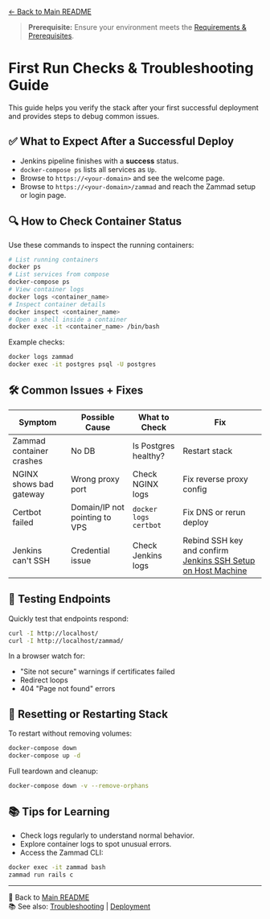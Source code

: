 [← Back to Main README](../README.md)

> **Prerequisite:** Ensure your environment meets the [Requirements & Prerequisites](../README.md#-requirements--prerequisites).

# First Run Checks & Troubleshooting Guide

This guide helps you verify the stack after your first successful deployment and provides steps to debug common issues.

## ✅ What to Expect After a Successful Deploy

- Jenkins pipeline finishes with a **success** status.
- `docker-compose ps` lists all services as `Up`.
- Browse to `https://<your-domain>` and see the welcome page.
- Browse to `https://<your-domain>/zammad` and reach the Zammad setup or login page.

## 🔍 How to Check Container Status

Use these commands to inspect the running containers:

```bash
# List running containers
docker ps
# List services from compose
docker-compose ps
# View container logs
docker logs <container_name>
# Inspect container details
docker inspect <container_name>
# Open a shell inside a container
docker exec -it <container_name> /bin/bash
```

Example checks:

```bash
docker logs zammad
docker exec -it postgres psql -U postgres
```

## 🛠️ Common Issues + Fixes

| Symptom | Possible Cause | What to Check | Fix |
|---------|----------------|---------------|-----|
| Zammad container crashes | No DB | Is Postgres healthy? | Restart stack |
| NGINX shows bad gateway | Wrong proxy port | Check NGINX logs | Fix reverse proxy config |
| Certbot failed | Domain/IP not pointing to VPS | `docker logs certbot` | Fix DNS or rerun deploy |
| Jenkins can't SSH | Credential issue | Check Jenkins logs | Rebind SSH key and confirm [Jenkins SSH Setup on Host Machine](first-run.md#-jenkins-ssh-setup-on-host-machine) |

## 🧪 Testing Endpoints

Quickly test that endpoints respond:

```bash
curl -I http://localhost/
curl -I http://localhost/zammad/
```

In a browser watch for:

- "Site not secure" warnings if certificates failed
- Redirect loops
- 404 "Page not found" errors

## 🧼 Resetting or Restarting Stack

To restart without removing volumes:

```bash
docker-compose down
docker-compose up -d
```

Full teardown and cleanup:

```bash
docker-compose down -v --remove-orphans
```

## 📚 Tips for Learning

- Check logs regularly to understand normal behavior.
- Explore container logs to spot unusual errors.
- Access the Zammad CLI:

```bash
docker exec -it zammad bash
zammad run rails c
```

---
🔗 Back to [Main README](../README.md)  
📚 See also: [Troubleshooting](troubleshooting.md) | [Deployment](deployment.md)
